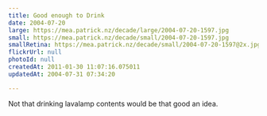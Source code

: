 ```yaml
---
title: Good enough to Drink
date: 2004-07-20
large: https://mea.patrick.nz/decade/large/2004-07-20-1597.jpg
small: https://mea.patrick.nz/decade/small/2004-07-20-1597.jpg
smallRetina: https://mea.patrick.nz/decade/small/2004-07-20-1597@2x.jpg
flickrUrl: null
photoId: null
createdAt: 2011-01-30 11:07:16.075011
updatedAt: 2004-07-31 07:34:20

---
```

Not that drinking lavalamp contents would be that good an idea.
